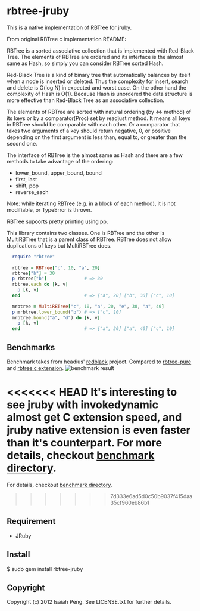 rbtree-jruby
============

This is a native implementation of RBTree for jruby.

From original RBTree c implementation README: 

RBTree is a sorted associative collection that is implemented with Red-Black Tree. The elements of RBTree are ordered and its interface is the almost same as Hash, so simply you can consider RBTree sorted Hash.

Red-Black Tree is a kind of binary tree that automatically balances
by itself when a node is inserted or deleted. Thus the complexity
for insert, search and delete is O(log N) in expected and worst
case. On the other hand the complexity of Hash is O(1). Because
Hash is unordered the data structure is more effective than
Red-Black Tree as an associative collection.

The elements of RBTree are sorted with natural ordering (by <=>
method) of its keys or by a comparator(Proc) set by readjust
method. It means all keys in RBTree should be comparable with each
other. Or a comparator that takes two arguments of a key should return
negative, 0, or positive depending on the first argument is less than,
equal to, or greater than the second one.

The interface of RBTree is the almost same as Hash and there are a
few methods to take advantage of the ordering:

  * lower_bound, upper_bound, bound
  * first, last
  * shift, pop
  * reverse_each

Note: while iterating RBTree (e.g. in a block of each method), it is
not modifiable, or TypeError is thrown.

RBTree supoorts pretty printing using pp.

This library contains two classes. One is RBTree and the other is
MultiRBTree that is a parent class of RBTree. RBTree does not allow
duplications of keys but MultiRBTree does.

```ruby
  require "rbtree"
  
  rbtree = RBTree["c", 10, "a", 20]
  rbtree["b"] = 30
  p rbtree["b"]              # => 30
  rbtree.each do |k, v|
    p [k, v]
  end                        # => ["a", 20] ["b", 30] ["c", 10]
    
  mrbtree = MultiRBTree["c", 10, "a", 20, "e", 30, "a", 40]
  p mrbtree.lower_bound("b") # => ["c", 10]
  mrbtree.bound("a", "d") do |k, v|
    p [k, v]
  end                        # => ["a", 20] ["a", 40] ["c", 10]
```

Benchmarks
-----------

Benchmark takes from headius' [redblack](https://github.com/headius/redblack) project.
Compared to [rbtree-pure](https://github.com/pwnall/rbtree-pure) and
[rbtree c extension](https://github.com/skade/rbtree).
![benchmark result](https://raw.github.com/isaiah/rbtree-jruby/master/benchmark/result.png)

<<<<<<< HEAD
It's interesting to see jruby with invokedynamic almost get C extension speed, and
jruby native extension is even faster than it's counterpart.
For more details, checkout [benchmark directory](https://github.com/isaiah/rbtree-jruby/tree/master/benchmark).
=======
For details, checkout [benchmark directory](https://github.com/isaiah/rbtree-jruby/tree/master/benchmark).
>>>>>>> 7d333e6ad5d0c50b9037f415daa35cf960eb86b1

Requirement
-----------

  * JRuby

Install
-------

  $ sudo gem install rbtree-jruby

Copyright
---------

Copyright (c) 2012 Isaiah Peng. See LICENSE.txt for
further details.
